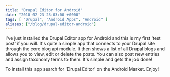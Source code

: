 ```yaml
---
title: "Drupal Editor for Android"
date: "2010-02-23 23:03:00 +0000"
tags: [ "Drupal", "Android Apps", "Android" ]
aliases: ["/blog/drupal-editor-android"]
---
```

I've just installed the Drupal Editor app for Android and this is my first 'test post' if you will. It's quite a simple app that connects to your Drupal site through the core blog api module. It then shows a list of all Drupal blogs and allows you to view, edit or delete the posts. You can also post new entries and assign taxonomy terms to them. It's simple and gets the job done!

To install this app search for 'Drupal Editor' on the Android Market. Enjoy!